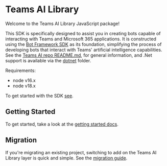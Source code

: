 # Teams AI Library

Welcome to the Teams AI Library JavaScript package! 

This SDK is specifically designed to assist you in creating bots capable of interacting with Teams and Microsoft 365 applications. It is constructed using the [Bot Framework SDK](https://github.com/microsoft/botbuilder-js) as its foundation, simplifying the process of developing bots that interact with Teams' artificial intelligence capabilities. See the [Teams AI repo README.md](https://github.com/microsoft/teams-ai), for general information, and .Net support is available via the [dotnet](https://github.com/microsoft/teams-ai/tree/main/dotnet) folder.

Requirements:
-   node v16.x
-   node v18.x

To get started with the SDK [see](../../../getting-started/README.md). 


## Getting Started

To get started, take a look at the [getting started docs](https://github.com/microsoft/teams-ai/blob/main/getting-started/README.md).

## Migration

If you're migrating an existing project, switching to add on the Teams AI Library layer is quick and simple. See the [migration guide](https://github.com/microsoft/teams-ai/blob/main/getting-started/MIGRATION/02.JS.md).
